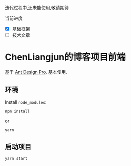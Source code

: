 迭代过程中,还未能使用,敬请期待

当前进度

- [x] 基础框架
- [ ] 技术文章

# ChenLiangjun的博客项目前端

基于 [Ant Design Pro](https://pro.ant.design). 基本使用.

## 环境

Install `node_modules`:

```bash
npm install
```

or

```bash
yarn
```

## 启动项目

```bash
yarn start
```
